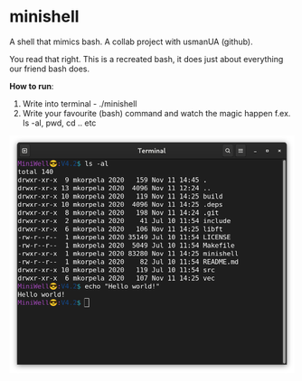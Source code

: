 # minishell
A shell that mimics bash. A collab project with usmanUA (github).  

You read that right. This is a recreated bash, it does just about everything our friend bash does.

**How to run**:
1. Write into terminal - ./minishell  
2. Write your favourite (bash) command and watch the magic happen
  f.ex. ls -al, pwd, cd .. etc

![minishell_running_in_terminal](./minishell_pic.png)  
